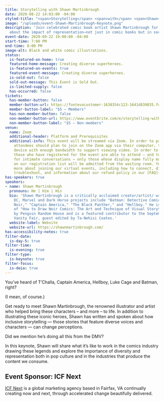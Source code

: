 ```yaml
---
title: Storytelling with Shawn Martinbrough
date: 2020-08-22 14:03:00 -04:00
styled-title: "<span>Storytelling</span> <span>with</span> <span>Shawn</span> <span>Martinbrough</span>"
image: "/uploads/event-Shawn-Martinbrough-Keynote.png"
description: 'Join celebrated comic book artist Shawn Martinbrough for a discussion
  about the impact of representation—not just in comic books but in society. '
event-date: 2020-09-22 19:00:00 -04:00
start-time: 7:00 PM
end-time: 8:00 PM
image-alt: Black and white comic illustrations.
status:
  is-featured-on-home: true
  featured-home-message: Creating diverse superheroes.
  is-featured-on-events: true
  featured-event-message: Creating diverse superheroes.
  is-sold-out: false
  sold-out-message: This Event is Sold Out.
  is-limited-supply: false
  has-occurred: false
tickets:
  has-member-button: false
  member-button-url: https://fontevacustomer-1638354c123-1641d839835.force.com/services/oauth2/authorize?client_id=3MVG9nthuDc9owbcOq7_07W.HriOQQPWTbMkrpOla.ajDQlTHf4_uby_mhwylcX.mJBU2O2SppTiZMS0J_HJd&response_type=code&redirect_uri=https://ikit.aiga.org/ikit_national_util/ikit-national-util-sso-redirect/&state=https%3A%2F%2Fdc.aiga.org%2Fevent%2Fstorytelling-with-shawn-martinbrough%2F%3Fredirect_source%3Deventbrite_register
  member-button-label: "$5 — Members"
  has-non-member-button: false
  non-member-button-url: https://www.eventbrite.com/e/storytelling-with-shawn-martinbrough-tickets-117860874047
  non-member-button-label: "$5 — Non-members"
venue:
  name: Zoom
  additional-header: Platform and Prerequisites
  additional-info: This event will be streamed via Zoom. In order to participate fully,
    attendees should plan to join on the Zoom app via their computer, tablet, or mobile
    device with enough bandwidth to support viewing video. In order to ensure only
    those who have registered for the event are able to attend — and to create space
    for intimate conversations — only those whose display name fully matches the name
    on our registration list will be admitted from the waiting room. You can find
    more about joining our virtual events, including how to connect, directions to
    troubleshoot, and information about our refund policy in our [FAQ](/faqs/).
has-speakers: true
speakers:
- name: Shawn Martinbrough
  pronouns: He | Him | His
  bio: 'Shawn Martinbrough is a critically acclaimed creator/artist/ writer whose
    DC, Marvel and Dark Horse projects include "Batman: Detective Comics," "Luke Cage
    Noir," "Captain America," "The Black Panther," and "Hellboy." He is the author
    of "How to Draw Noir Comics: The Art and Technique of Visual Storytelling" published
    by Penguin Random House and is a featured contributor to the September issue of
    Vanity Fair, guest edited by Ta-Nehisi Coates.'
  website-label: Website
  website-url: https://shawnmartinbrough.com/
has-accessibility-notes: true
filter-date:
  is-day-5: true
filter-time:
  is-evening: true
filter-type:
  is-keynote: true
filter-focus:
  is-deia: true
---
```


You’ve heard of T’Challa, Captain America, Hellboy, Luke Cage and Batman, right?

(I mean, of course.)

Get ready to meet Shawn Martinbrough, the renowned illustrator and artist who helped bring these characters – and more –  to life. In addition to illustrating these iconic heroes, Shawn has written and spoken about how inclusive storytelling — those stories that feature diverse voices and characters — can change perceptions. 

Did we mention he’s doing all this from the DMV?

In this keynote, Shawn will share what it’s like to work in the comics industry drawing these legends and explore the importance of diversity and representation both in pop culture and in the industries that produce the content we consume. 

## Event Sponsor: ICF Next
[ICF Next](https://www.icf.com/next) is a global marketing agency based in Fairfax, VA continually creating now and next, through accelerated change beautifully delivered.
